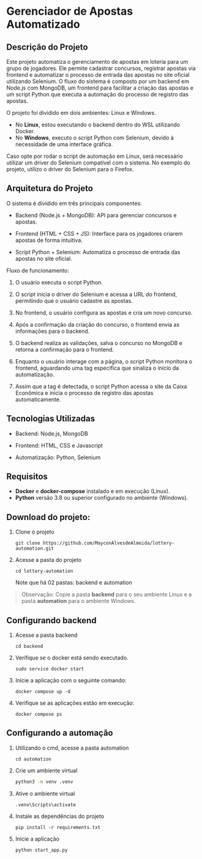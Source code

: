 # Gerenciador de Apostas Automatizado

## Descrição do Projeto

Este projeto automatiza o gerenciamento de apostas em loteria para um grupo de jogadores. 
Ele permite cadastrar concursos, registrar apostas via frontend e automatizar o processo de entrada das apostas no site oficial utilizando Selenium. 
O fluxo do sistema é composto por um backend em Node.js com MongoDB, um frontend para facilitar a criação das apostas e um script Python que executa a automação do processo de registro das apostas.

O projeto foi dividido em dois ambientes: Linux e Windows.

- No **Linux**, estou executando o backend dentro do WSL utilizando Docker.
- No **Windows**, executo o script Python com Selenium, devido à necessidade de uma interface gráfica.
  
Caso opte por rodar o script de automação em Linux, será necessário utilizar um driver do Selenium compatível com o sistema. 
No exemplo do projeto, utilizo o driver do Selenium para o Firefox.

## Arquitetura do Projeto

O sistema é dividido em três principais componentes:

- Backend (Node.js + MongoDB): API para gerenciar concursos e apostas.

- Frontend (HTML + CSS + JS): Interface para os jogadores criarem apostas de forma intuitiva.

- Script Python + Selenium: Automatiza o processo de entrada das apostas no site oficial.

Fluxo de funcionamento:

1. O usuário executa o script Python.

2. O script inicia o driver do Selenium e acessa a URL do frontend, permitindo que o usuário cadastre as apostas.

3. No frontend, o usuário configura as apostas e cria um novo concurso.

4. Após a confirmação da criação do concurso, o frontend envia as informações para o backend.

5. O backend realiza as validações, salva o concurso no MongoDB e retorna a confirmação para o frontend.

6. Enquanto o usuário interage com a página, o script Python monitora o frontend, aguardando uma tag específica que sinaliza o início da automatização.

7. Assim que a tag é detectada, o script Python acessa o site da Caixa Econômica e inicia o processo de registro das apostas automaticamente.

## Tecnologias Utilizadas

- Backend: Node.js, MongoDB

- Frontend: HTML, CSS e Javascript

- Automatização: Python, Selenium

## Requisitos

- **Docker** e **docker-compose** instalado e em execução (Linux).
- **Python** versão 3.8 ou superior configurado no ambiente (Windows).

## Download do projeto:

1. Clone o projeto

    ```
    git clone https://github.com/MayconAlvesdeAlmeida/lottery-automation.git
    ```

2. Acesse a pasta do projeto
    ```
    cd lottery-automation
    ```
    Note que há 02 pastas: backend e automation

> Observação: Copie a pasta **backend** para o seu ambiente Linux e a pasta **automation** para o ambiente Windows. 


## Configurando backend

1. Acesse a pasta backend
    ```
    cd backend
    ```

2. Verifique se o docker está sendo executado.
    ```
    sudo service docker start
    ```
3. Inicie a aplicação com o seguinte comando:
    ```
    docker compose up -d
    ```
4. Verifique se as aplicações estão em execução:
    ```
    docker compose ps
    ```

## Configurando a automação

1. Utilizando o cmd, acesse a pasta automation
    ```
    cd automation
    ```

2. Crie um ambiente virtual
    ```bash
    python3 -m venv .venv
    ```

3. Ative o ambiente virtual
    ```
    .venv\Scripts\activate
    ```

4. Instale as dependências do projeto
    ```
    pip install -r requirements.txt
    ```

5. Inicie a aplicação
    ```
    python start_app.py
    ```




